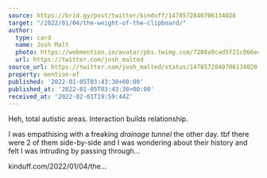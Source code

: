 ```yaml
---
source: https://brid.gy/post/twitter/kinduff/1478572840706134020
target: "/2022/01/04/the-weight-of-the-clipboard/"
author:
  type: card
  name: Josh Malt
  photo: https://webmention.io/avatar/pbs.twimg.com/7208a9cad5f21c066e485e8dbf6d75c9ed1a47875bf214742dd74f92300836f1.jpg
  url: https://twitter.com/josh_malted
source_url: https://twitter.com/josh_malted/status/1478572840706134020
property: mention-of
published: '2022-01-05T03:43:30+00:00'
published_at: '2022-01-05T03:43:30+00:00'
received_at: '2022-02-01T19:59:44Z'
---
```


Heh, total autistic areas. Interaction builds relationship. 

I was empathising with a freaking *drainage tunnel* the other day. tbf there were 2 of them side-by-side and I was wondering about their history and felt I was intruding by passing through...

kinduff.com/2022/01/04/the…